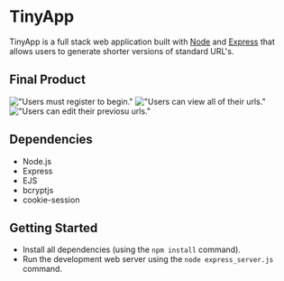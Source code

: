 # TinyApp

TinyApp is a full stack web application built with [Node](https://nodejs.org/en) and [Express](https://expressjs.com/) that allows users to generate shorter versions of standard URL's.

## Final Product

!["Users must register to begin."](/home/labber/lighthouse/tinyapp/docs/user-register.png)
!["Users can view all of their urls."](/home/labber/lighthouse/tinyapp/docs/user-urls.png)
!["Users can edit their previosu urls."](/home/labber/lighthouse/tinyapp/docs/user-edit.png)

## Dependencies

- Node.js
- Express
- EJS
- bcryptjs
- cookie-session

## Getting Started

- Install all dependencies (using the `npm install` command).
- Run the development web server using the `node express_server.js` command.